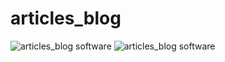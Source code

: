 # articles_blog
![articles_blog software](https://github.com/adidereviani/articles_blog/blob/main/article%20blog.png)
![articles_blog software](articles_blog.png)
